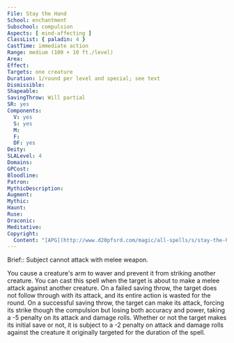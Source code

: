 ```yaml
---
File: Stay the Hand
School: enchantment
Subschool: compulsion
Aspects: [ mind-affecting ]
ClassList: { paladin: 4 }
CastTime: immediate action
Range: medium (100 + 10 ft./level)
Area: 
Effect: 
Targets: one creature
Duration: 1/round per level and special; see text
Dismissible: 
Shapeable: 
SavingThrow: Will partial
SR: yes
Components:
  V: yes
  S: yes
  M: 
  F: 
  DF: yes
Deity: 
SLALevel: 4
Domains: 
GPCost: 
Bloodline: 
Patron: 
MythicDescription: 
Augment: 
Mythic: 
Haunt: 
Ruse: 
Draconic: 
Meditative: 
Copyright:
  Content: "[APG](http://www.d20pfsrd.com/magic/all-spells/s/stay-the-hand)"
---
```

Brief:: Subject cannot attack with melee weapon.

You cause a creature's arm to waver and prevent it from striking another creature. You can cast this spell when the target is about to make a melee attack against another creature. On a failed saving throw, the target does not follow through with its attack, and its entire action is wasted for the round. On a successful saving throw, the target can make its attack, forcing its strike though the compulsion but losing both accuracy and power, taking a -5 penalty on its attack and damage rolls. Whether or not the target makes its initial save or not, it is subject to a -2 penalty on attack and damage rolls against the creature it originally targeted for the duration of the spell.
